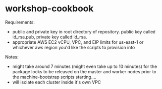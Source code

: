 # workshop-cookbook

Requirements:
- public and private key in root directory of repository. public key called id_rsa.pub, private key called id_rsa. 
- appropriate AWS EC2 vCPU, VPC, and EIP limits for us-east-1 or whichever aws region you'd like the scripts to provision into

Notes: 
- might take around 7 minutes (might even take up to 10 minutes) for the package locks to be released on the master and worker nodes prior to the machine-bootstrap scripts starting....
- will isolate each cluster inside it's own VPC
